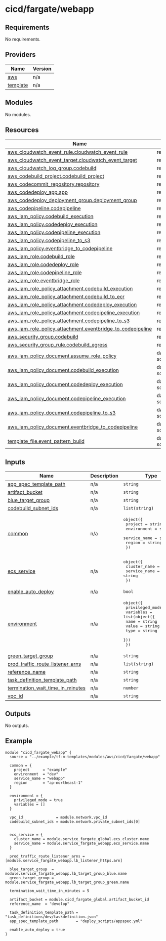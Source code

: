 # cicd/fargate/webapp

## Requirements

No requirements.

## Providers

| Name | Version |
|------|---------|
| <a name="provider_aws"></a> [aws](#provider\_aws) | n/a |
| <a name="provider_template"></a> [template](#provider\_template) | n/a |

## Modules

No modules.

## Resources

| Name | Type |
|------|------|
| [aws_cloudwatch_event_rule.cloudwatch_event_rule](https://registry.terraform.io/providers/hashicorp/aws/latest/docs/resources/cloudwatch_event_rule) | resource |
| [aws_cloudwatch_event_target.cloudwatch_event_target](https://registry.terraform.io/providers/hashicorp/aws/latest/docs/resources/cloudwatch_event_target) | resource |
| [aws_cloudwatch_log_group.codebuild](https://registry.terraform.io/providers/hashicorp/aws/latest/docs/resources/cloudwatch_log_group) | resource |
| [aws_codebuild_project.codebuild_project](https://registry.terraform.io/providers/hashicorp/aws/latest/docs/resources/codebuild_project) | resource |
| [aws_codecommit_repository.repository](https://registry.terraform.io/providers/hashicorp/aws/latest/docs/resources/codecommit_repository) | resource |
| [aws_codedeploy_app.app](https://registry.terraform.io/providers/hashicorp/aws/latest/docs/resources/codedeploy_app) | resource |
| [aws_codedeploy_deployment_group.deployment_group](https://registry.terraform.io/providers/hashicorp/aws/latest/docs/resources/codedeploy_deployment_group) | resource |
| [aws_codepipeline.codepipeline](https://registry.terraform.io/providers/hashicorp/aws/latest/docs/resources/codepipeline) | resource |
| [aws_iam_policy.codebuild_execution](https://registry.terraform.io/providers/hashicorp/aws/latest/docs/resources/iam_policy) | resource |
| [aws_iam_policy.codedeploy_execution](https://registry.terraform.io/providers/hashicorp/aws/latest/docs/resources/iam_policy) | resource |
| [aws_iam_policy.codepipeline_execution](https://registry.terraform.io/providers/hashicorp/aws/latest/docs/resources/iam_policy) | resource |
| [aws_iam_policy.codepipeline_to_s3](https://registry.terraform.io/providers/hashicorp/aws/latest/docs/resources/iam_policy) | resource |
| [aws_iam_policy.eventbridge_to_codepipeline](https://registry.terraform.io/providers/hashicorp/aws/latest/docs/resources/iam_policy) | resource |
| [aws_iam_role.codebuild_role](https://registry.terraform.io/providers/hashicorp/aws/latest/docs/resources/iam_role) | resource |
| [aws_iam_role.codedeploy_role](https://registry.terraform.io/providers/hashicorp/aws/latest/docs/resources/iam_role) | resource |
| [aws_iam_role.codepipeline_role](https://registry.terraform.io/providers/hashicorp/aws/latest/docs/resources/iam_role) | resource |
| [aws_iam_role.eventbridge_role](https://registry.terraform.io/providers/hashicorp/aws/latest/docs/resources/iam_role) | resource |
| [aws_iam_role_policy_attachment.codebuild_execution](https://registry.terraform.io/providers/hashicorp/aws/latest/docs/resources/iam_role_policy_attachment) | resource |
| [aws_iam_role_policy_attachment.codebuild_to_ecr](https://registry.terraform.io/providers/hashicorp/aws/latest/docs/resources/iam_role_policy_attachment) | resource |
| [aws_iam_role_policy_attachment.codedeploy_execution](https://registry.terraform.io/providers/hashicorp/aws/latest/docs/resources/iam_role_policy_attachment) | resource |
| [aws_iam_role_policy_attachment.codepipeline_execution](https://registry.terraform.io/providers/hashicorp/aws/latest/docs/resources/iam_role_policy_attachment) | resource |
| [aws_iam_role_policy_attachment.codepipeline_to_s3](https://registry.terraform.io/providers/hashicorp/aws/latest/docs/resources/iam_role_policy_attachment) | resource |
| [aws_iam_role_policy_attachment.eventbridge_to_codepipeline](https://registry.terraform.io/providers/hashicorp/aws/latest/docs/resources/iam_role_policy_attachment) | resource |
| [aws_security_group.codebuild](https://registry.terraform.io/providers/hashicorp/aws/latest/docs/resources/security_group) | resource |
| [aws_security_group_rule.codebuild_egress](https://registry.terraform.io/providers/hashicorp/aws/latest/docs/resources/security_group_rule) | resource |
| [aws_iam_policy_document.assume_role_policy](https://registry.terraform.io/providers/hashicorp/aws/latest/docs/data-sources/iam_policy_document) | data source |
| [aws_iam_policy_document.codebuild_execution](https://registry.terraform.io/providers/hashicorp/aws/latest/docs/data-sources/iam_policy_document) | data source |
| [aws_iam_policy_document.codedeploy_execution](https://registry.terraform.io/providers/hashicorp/aws/latest/docs/data-sources/iam_policy_document) | data source |
| [aws_iam_policy_document.codepipeline_execution](https://registry.terraform.io/providers/hashicorp/aws/latest/docs/data-sources/iam_policy_document) | data source |
| [aws_iam_policy_document.codepipeline_to_s3](https://registry.terraform.io/providers/hashicorp/aws/latest/docs/data-sources/iam_policy_document) | data source |
| [aws_iam_policy_document.eventbridge_to_codepipeline](https://registry.terraform.io/providers/hashicorp/aws/latest/docs/data-sources/iam_policy_document) | data source |
| [template_file.event_pattern_build](https://registry.terraform.io/providers/hashicorp/template/latest/docs/data-sources/file) | data source |

## Inputs

| Name | Description | Type | Default | Required |
|------|-------------|------|---------|:--------:|
| <a name="input_app_spec_template_path"></a> [app\_spec\_template\_path](#input\_app\_spec\_template\_path) | n/a | `string` | `""` | no |
| <a name="input_artifact_bucket"></a> [artifact\_bucket](#input\_artifact\_bucket) | n/a | `string` | `""` | no |
| <a name="input_blue_target_group"></a> [blue\_target\_group](#input\_blue\_target\_group) | n/a | `string` | n/a | yes |
| <a name="input_codebuild_subnet_ids"></a> [codebuild\_subnet\_ids](#input\_codebuild\_subnet\_ids) | n/a | `list(string)` | `[]` | no |
| <a name="input_common"></a> [common](#input\_common) | n/a | <pre>object({<br>    project      = string<br>    environment  = string<br>    service_name = string<br>    region       = string<br>  })</pre> | <pre>{<br>  "environment": "",<br>  "project": "",<br>  "region": "",<br>  "service_name": ""<br>}</pre> | no |
| <a name="input_ecs_service"></a> [ecs\_service](#input\_ecs\_service) | n/a | <pre>object({<br>    cluster_name = string<br>    service_name = string<br>  })</pre> | <pre>{<br>  "cluster_name": "",<br>  "service_name": ""<br>}</pre> | no |
| <a name="input_enable_auto_deploy"></a> [enable\_auto\_deploy](#input\_enable\_auto\_deploy) | n/a | `bool` | `false` | no |
| <a name="input_environment"></a> [environment](#input\_environment) | n/a | <pre>object({<br>    privileged_mode = bool<br>    variables = list(object({<br>      name  = string<br>      value = string<br>      type  = string<br>    }))<br>  })</pre> | n/a | yes |
| <a name="input_green_target_group"></a> [green\_target\_group](#input\_green\_target\_group) | n/a | `string` | n/a | yes |
| <a name="input_prod_traffic_route_listener_arns"></a> [prod\_traffic\_route\_listener\_arns](#input\_prod\_traffic\_route\_listener\_arns) | n/a | `list(string)` | n/a | yes |
| <a name="input_reference_name"></a> [reference\_name](#input\_reference\_name) | n/a | `string` | `""` | no |
| <a name="input_task_definition_template_path"></a> [task\_definition\_template\_path](#input\_task\_definition\_template\_path) | n/a | `string` | `""` | no |
| <a name="input_termination_wait_time_in_minutes"></a> [termination\_wait\_time\_in\_minutes](#input\_termination\_wait\_time\_in\_minutes) | n/a | `number` | `5` | no |
| <a name="input_vpc_id"></a> [vpc\_id](#input\_vpc\_id) | n/a | `string` | `""` | no |

## Outputs

No outputs.

## Example

```
module "cicd_fargate_webapp" {
  source = "../example/tf-m-templates/modules/aws/cicd/fargate/webapp"

  common = {
    project      = "example"
    environment  = "dev"
    service_name = "webapp"
    region       = "ap-northeast-1"
  }

  environment = {
    privileged_mode = true
    variables = []
  }

  vpc_id               = module.network.vpc_id
  codebuild_subnet_ids = module.network.private_subnet_ids[0]


  ecs_service = {
    cluster_name = module.service_fargate_global.ecs_cluster.name
    service_name = module.service_fargate_webapp.ecs_service.name
  }

  prod_traffic_route_listener_arns = [module.service_fargate_webapp.lb_listener_https.arn]

  blue_target_group  = module.service_fargate_webapp.lb_target_group_blue.name
  green_target_group = module.service_fargate_webapp.lb_target_group_green.name

  termination_wait_time_in_minutes = 5

  artifact_bucket = module.cicd_fargate_global.artifact_bucket_id
  reference_name  = "develop"

  task_definition_template_path = "task_definitions/dev/taskdefinition.json"
  app_spec_template_path        = "deploy_scripts/appspec.yml"

  enable_auto_deploy = true
}
```